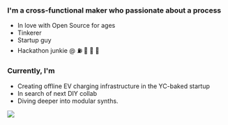 ### I'm a cross-functional maker who passionate about a process 
- In love with Open Source for ages
- Tinkerer
- Startup guy
- Hackathon junkie @ ⛽️ 🦀 🏅 🥙

### Currently, I'm
- Creating offline EV charging infrastructure in the YC-baked startup
- In search of next DIY collab
- Diving deeper into modular synths.

<img src="https://github-readme-stats.vercel.app/api?username=Atarity&show_icons=true&hide_border=true&hide_title=true&count_private=true"/>

<!--
**Atarity/Atarity** is a ✨ _special_ ✨ repository because its `README.md` (this file) appears on your GitHub profile.

Here are some ideas to get you started:

- 🔭 I’m currently working on ...
- 🌱 I’m currently learning ...
- 👯 I’m looking to collaborate on ...
- 🤔 I’m looking for help with ...
- 💬 Ask me about ...
- 📫 How to reach me: ...
- 😄 Pronouns: ...
- ⚡ Fun fact: ...
-->
